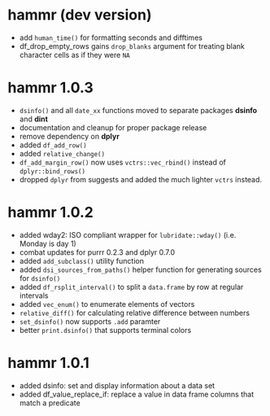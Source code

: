 # hammr (dev version)

* add `human_time()` for formatting seconds and difftimes
* df_drop_empty_rows gains `drop_blanks` argument for treating blank character
  cells as if they were `NA`
  

# hammr 1.0.3

* `dsinfo()` and all `date_xx` functions moved to separate packages **dsinfo** 
  and **dint**
* documentation and cleanup for proper package release
* remove dependency on **dplyr**
* added `df_add_row()`
* added `relative_change()`
* `df_add_margin_row()` now uses `vctrs::vec_rbind()` instead of 
  `dplyr::bind_rows()`
* dropped `dplyr` from suggests and added the much lighter `vctrs` instead.



# hammr 1.0.2

* added wday2: ISO compliant wrapper for `lubridate::wday()` (i.e. Monday is day 1)
* combat updates for purrr 0.2.3 and dplyr 0.7.0
* added `add_subclass()` utility function
* added `dsi_sources_from_paths()` helper function for generating sources for
  `dsinfo()`
* added `df_rsplit_interval()` to split a `data.frame` by row at regular 
  intervals 
* added `vec_enum()` to enumerate elements of vectors
* `relative_diff()` for calculating relative difference between numbers
* `set_dsinfo()` now supports `.add` paramter 
* better `print.dsinfo()` that supports terminal colors




# hammr 1.0.1

* added dsinfo: set and display information about a data set
* added df_value_replace_if: replace a value in data frame columns that match
  a predicate

